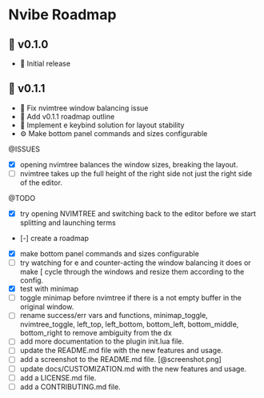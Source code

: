 # Nvibe Roadmap

## 🚀 v0.1.0

- 🚀 Initial release

## 🚀 v0.1.1

- 🔧 Fix nvimtree window balancing issue
- 📝 Add v0.1.1 roadmap outline
- 🎯 Implement <leader>e keybind solution for layout stability
- ⚙️ Make bottom panel commands and sizes configurable

@ISSUES
 - [x] opening nvimtree balances the window sizes, breaking the layout.
 - [ ] nvimtree takes up the full height of the right side not just the right side of the editor.

@TODO
 - [x] try opening NVIMTREE and switching back to the editor before we start splitting and launching terms
 - [-] create a roadmap
 - [x] make bottom panel commands and sizes configurable
 - [ ] try watching for <leader>e and counter-acting the window balancing it does or make <leader>[ cycle through the windows and resize them according to the config.
 - [x] test with minimap
 - [ ] toggle minimap before nvimtree if there is a not empty buffer in the original window.
 - [ ] rename success/err vars and functions, minimap_toggle, nvimtree_toggle, left_top, left_bottom, bottom_left, bottom_middle, bottom_right to remove ambiguity from the dx
 - [ ] add more documentation to the plugin init.lua file.
 - [ ] update the README.md file with the new features and usage.
 - [ ] add a screenshot to the README.md file. [@screenshot.png]
 - [ ] update docs/CUSTOMIZATION.md with the new features and usage.
 - [ ] add a LICENSE.md file.
 - [ ] add a CONTRIBUTING.md file.
